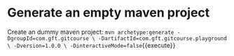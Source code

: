 # Generate an empty maven project

Create an dummy maven project:
`
mvn archetype:generate -DgroupId=com.gft.gitcourse \
                       -DartifactId=com.gft.gitcourse.playground \
                       -Dversion=1.0.0 \
                       -DinteractiveMode=false
`{{execute}}
